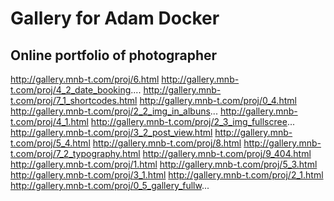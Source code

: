 <h1>Gallery for Adam Docker</h1>
<h2>Online portfolio of photographer</h2>

http://gallery.mnb-t.com/proj/6.html
http://gallery.mnb-t.com/proj/4_2_date_booking....
http://gallery.mnb-t.com/proj/7_1_shortcodes.html
http://gallery.mnb-t.com/proj/0_4.html
http://gallery.mnb-t.com/proj/2_2_img_in_albuns...
http://gallery.mnb-t.com/proj/4_1.html
http://gallery.mnb-t.com/proj/2_3_img_fullscree...
http://gallery.mnb-t.com/proj/3_2_post_view.html
http://gallery.mnb-t.com/proj/5_4.html
http://gallery.mnb-t.com/proj/8.html
http://gallery.mnb-t.com/proj/7_2_typography.html
http://gallery.mnb-t.com/proj/9_404.html
http://gallery.mnb-t.com/proj/1.html
http://gallery.mnb-t.com/proj/5_3.html
http://gallery.mnb-t.com/proj/3_1.html
http://gallery.mnb-t.com/proj/2_1.html
http://gallery.mnb-t.com/proj/0_5_gallery_fullw...
